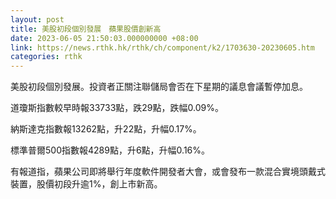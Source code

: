 ```yaml
---
layout: post
title: 美股初段個別發展　蘋果股價創新高
date: 2023-06-05 21:50:03.000000000 +08:00
link: https://news.rthk.hk/rthk/ch/component/k2/1703630-20230605.htm
categories: rthk
---
```


美股初段個別發展。投資者正關注聯儲局會否在下星期的議息會議暫停加息。

道瓊斯指數較早時報33733點，跌29點，跌幅0.09%。

納斯達克指數報13262點，升22點，升幅0.17%。

標準普爾500指數報4289點，升6點，升幅0.16%。 

有報道指，蘋果公司即將舉行年度軟件開發者大會，或會發布一款混合實境頭戴式裝置，股價初段升逾1%，創上市新高。
